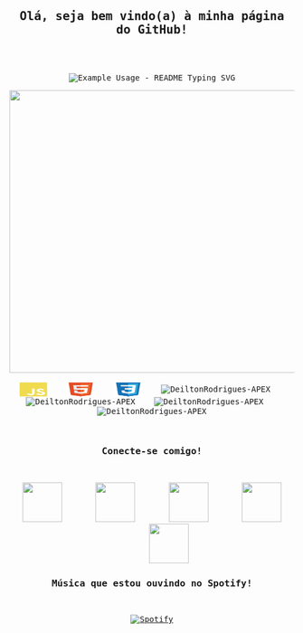 <div align="center">
<kbd align="center">
<h2>Olá, seja bem vindo(a) à minha página do GitHub!</h2></br>
<div style="display: inline_block"><br>
<kbd>
 
<p align="center">
 <img src="https://readme-typing-svg.demolab.com/?lines=Eu sou Deilton Rodrigues;Desenvolvedor Salesforce;Músico;Artista Plástico;Bora codar?🤓&font=Fira%20Code&center=true&width=660&height=50&duration=4000&pause=1000" alt="Example Usage - README Typing SVG">
</p>

<div align="center">

<img height="500" width="600" src="https://i.pinimg.com/originals/8b/35/fe/8b35fef55fba1a201c9c7a11d3ec3d64.gif" ></br>

 <kbd><img align="center" alt="DeiltonRodrigues-Js" height="25" width="50" src="https://raw.githubusercontent.com/devicons/devicon/master/icons/javascript/javascript-plain.svg"></kbd>&nbsp;&nbsp;&nbsp;
 <kbd><img align="center" alt="DeiltonRodrigues-HTML" height="25" width="50" src="https://raw.githubusercontent.com/devicons/devicon/master/icons/html5/html5-original.svg"></kbd>&nbsp;&nbsp;&nbsp;
 <kbd><img align="center" alt="DeiltonRodrigues-CSS" height="25" width="50" src="https://raw.githubusercontent.com/devicons/devicon/master/icons/css3/css3-original.svg"></kbd>&nbsp;&nbsp;&nbsp;
 <kbd><img align="center" alt="DeiltonRodrigues-APEX" height="25" width="50" src="https://encrypted-tbn0.gstatic.com/images?q=tbn:ANd9GcRFeSrulYoNAePi9YSCIrCEIibJqgF0_QCP1w&usqp=CAU"></kbd>&nbsp;&nbsp;&nbsp;
 <kbd><img align="center" alt="DeiltonRodrigues-APEX" height="25" width="50" src="https://developer.salesforce.com/resources2/quests/badge2.png"></kbd>&nbsp;&nbsp;&nbsp;
  <kbd><img align="center" alt="DeiltonRodrigues-APEX" height="25" width="50" src="https://demandblue.com/wp-content/uploads/2018/04/lighting.jpg"></kbd>&nbsp;&nbsp;&nbsp;
 <kbd><img align="center" alt="DeiltonRodrigues-APEX" height="25" width="50" src="https://res.cloudinary.com/hy4kyit2a/f_auto,fl_lossy,q_70/learn/modules/lex_dev_visualforce/7998e9bbdff36b923bb01ff7a5f918f5_badge.png"></kbd>
  
 </div>

</kbd>
 
</br>

 <h3>Conecte-se comigo!</h3></br>
   
   <kbd><a href="https://www.youtube.com/channel/UC7zg2jrvZoZBMApxnGz7fHQ" target="_blank"><img src="https://i.redd.it/3d-youtube-logo-full-video-on-my-channel-v0-ituve6xk0apa1.png?width=1920&format=png&auto=webp&s=c4b090ae1e20b8d1877e4cdf6fb29fe216ed84ce" width="70" height="70"></a></kbd>&nbsp;&nbsp;&nbsp;&nbsp;&nbsp;&nbsp; 
    <kbd><a href="https://www.instagram.com/deiltonrodriguesdrawings/" target="_blank"><img src="https://cdn.pixabay.com/photo/2022/01/26/23/18/instagram-6970242_960_720.jpg" width="70" height="70"></a></kbd>&nbsp;&nbsp;&nbsp;&nbsp;&nbsp;&nbsp;
    <kbd><a href="mailto:deiltonrodrigues@gmail.com"><img src="https://i.pinimg.com/1200x/bd/4f/e2/bd4fe2b3f6f3c9c20eb371b53d6d02c9.jpg" width="70" height="70"></a></kbd>&nbsp;&nbsp;&nbsp;&nbsp;&nbsp;&nbsp;
    <kbd><a href="https://www.linkedin.com/in/deilton-rodrigues-b8a433140/" target="_blank"><img src="https://wallpapers.com/images/hd/linkedin-background-ca8mfbsf2jxdlxjx.jpg" width="70" height="70"></a></kbd>&nbsp;&nbsp;&nbsp;&nbsp;&nbsp;&nbsp;
    <kbd><a href="https://www.salesforce.com/trailblazer/deiltonrodrigues/" target="_blank"><img src="https://cdn.thenewstack.io/media/2017/06/6c7e8f56-trailhead.png" width="70" height="70"></a></kbd>
 </kbd>
</br>


<h3>Música que estou ouvindo no Spotify!</h3></br>

<kbd border-radius="80%"> [![Spotify](https://novatorem-hazel-eight.vercel.app/api/spotify)](https://open.spotify.com/user/DeiltonRodrigues)</kbd>

<!-- ![snake gif](https://github.com/DeiltonRodrigues1/DeiltonRodrigues1/blob/output/github-contribution-grid-snake.svg)-->

</div> </div>
